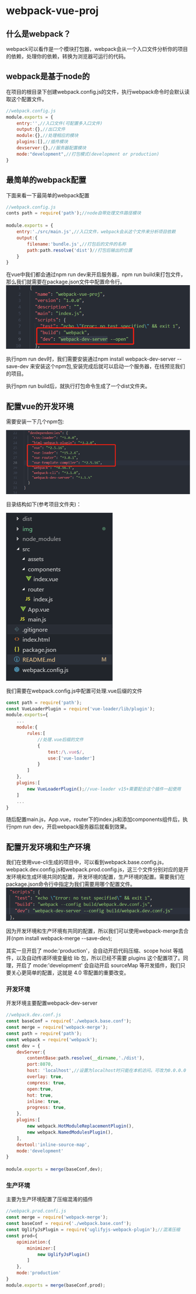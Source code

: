 # webpack-vue-proj

## 什么是webpack？
webpack可以看作是一个模块打包器，webpack会从一个入口文件分析你的项目的依赖，处理你的依赖，转换为浏览器可运行的代码。

## webpack是基于node的
在项目的根目录下创建webpack.config.js的文件，执行webpack命令时会默认读取这个配置文件。
```js
//webpack.config.js
module.exports = {
    entry:'',//入口文件(可配置多入口文件)
    output:{},//出口文件
    module:{},//处理相应的模块
    plugins:[],//插件模块
    devserver:{},//服务器配置模块
    mode:"development",//打包模式(development or production)
}
```

## 最简单的webpack配置
下面来看一下最简单的webpack配置
```js
//webpack.config.js
conts path = require('path');//node自带处理文件路径模块

module.exports = {
    entry:'./src/main.js',//入口文件，webpack会从这个文件来分析项目依赖
    output:{
        filename:'bundle.js',//打包后的文件的名称
        path:path.resolve('dist')//打包后输出的位置
    }
}
```
在vue中我们都会通过npm run dev来开启服务器，npm run build来打包文件，那么我们就需要在package.json文件中配置命令行。
![json配置script](img/jsonscript.jpg)

执行npm run dev时，我们需要安装通过npm install webpack-dev-server --save-dev 来安装这个npm包,安装完成后就可以启动一个服务器，在线预览我们的项目。

执行npm run build后，就执行打包命令生成了一个dist文件夹。

## 配置vue的开发环境

需要安装一下几个npm包:

![vue安装包](img/package.jpg)

目录结构如下(参考项目文件夹)：

![目录结构](img/constructor.jpg)

我们需要在webpack.config.js中配置可处理.vue后缀的文件
```js
const path = require('path');
const VueLoaderPlugin = require('vue-loader/lib/plugin');
module.exports={
    ...
    module:{
        rules:[
            //处理.vue后缀的文件
            {
                test:/\.vue$/,
                use:['vue-loader']
            }
        ]
    },
    plugins:[
        new VueLoaderPlugin();//vue-loader v15+需要配合这个插件一起使用
    ]
    ...
}
```
随后配置main.js，App.vue，router下的index.js和添加components组件后，执行npm run dev，开启webpack服务器后就看到效果。

## 配置开发环境和生产环境
我们在使用vue-cli生成的项目中，可以看到webpack.base.config.js，webpack.dev.config.js和webpack.prod.config.js，这三个文件分别对应的是开发环境和生成环境共同的配置，开发环境的配置，生产环境的配置。需要我们在package.json命令行中指定为我们需要用哪个配置文件。
![指定使用哪个配置文件](img/peizhi.jpg)

因为开发环境和生产环境有共同的配置，所以我们可以使用webpack-merge去合并(npm install webpack-merge --save-dev);

其实一旦开启了 mode:'production'，会自动开启代码压缩、scope hoist 等插件，以及自动传递环境变量给 lib 包，所以已经不需要 plugins 这个配置项了。同理，开启了 mode:'development' 会自动开启 sourceMap 等开发插件，我们只要关心更简单的配置，这就是 4.0 零配置的重要改变。

### 开发环境
开发环境主要配置webpack-dev-server
```js
//webpack.dev.conf.js
const baseConf = require('./webpack.base.conf');
const merge = require('webpack-merge');
const path = require('path');
const webpack = require('webpack');
const dev = {
    devServer:{
        contentBase:path.resolve(__dirname,'./dist'),
        port:8070,
        host: 'localhost',//设置为localhost时只能在本机访问。可改为0.0.0.0
        overlay: true,
        compress: true,
        open:true,
        hot: true,
        inline: true,
        progress: true,
    },
    plugins:[
        new webpack.HotModuleReplacementPlugin(),
        new webpack.NamedModulesPlugin(),
    ],
    devtool:'inline-source-map',
    mode:'development'
}

module.exports = merge(baseConf,dev);
```
### 生产环境
主要为生产环境配置了压缩混淆的插件
```js
//webpack.prod.confi.js
const merge = require('webpack-merge');
const baseConf = require('./webpack.base.conf');
const UglifyJsPlugin = require('uglifyjs-webpack-plugin');//混淆压缩
const prod={
    opimization:{
        minimizer:[
            new UglifyJsPlugin()
        ]
    },
    mode:'production'
}
module.exports = merge(baseConf,prod);
```




